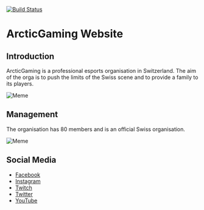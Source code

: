 [![Build Status](https://travis-ci.org/Vidada-Project/vidada-server.svg?branch=master)](https://travis-ci.org/Vidada-Project/vidada-server)

ArcticGaming Website
=======

## Introduction

ArcticGaming is a professional esports organisation in Switzerland. The aim of the orga is to push the limits of the Swiss scene and to provide a family to its players.

![Meme](https://i.imgur.com/1fsCp0c.jpg)


## Management

The organisation has 80 members and is an official Swiss organisation.

![Meme](https://i.imgur.com/DOEgemZ.png)



## Social Media


+ [Facebook](https://www.facebook.com/arcticgamingch)
+ [Instagram](https://www.instagram.com/arcticgamingch/)
+ [Twitch](https://www.twitch.tv/arcticgaming_tv)
+ [Twitter](https://twitter.com/ArcticGamingCH)
+ [YouTube](https://www.youtube.com/channel/UC8H_U5y5TPwnjECz-taoCrQ)

